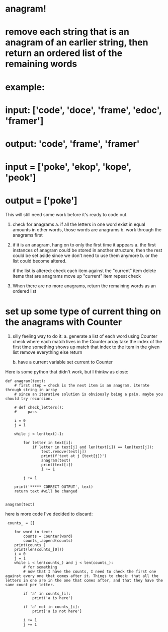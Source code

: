 # anagram!
# remove each string that is an anagram of an earlier string, then return an ordered list of the remaining words
# example:
# input: ['code', 'doce', 'frame', 'edoc', 'framer']
# output: 'code', 'frame', 'framer'
# input = ['poke', 'ekop', 'kope', 'peok']
# output = ['poke']
This will still need some work before it's ready to code out.

1. check for anagrams
    a. if all the letters in one word exist in equal amounts in other words, those words are anagrams
    b. work through the anagrams first

2. if it is an anagram, hang on to only the first time it appears
    a. the first instances of anagram could be stored in another structure, then the rest could be set aside since we don't need to use them anymore
    b. or the list could become altered.
    
    if the list is altered:
        check each item against the "current" item
        delete items that are anagrams
        move up "current" item
        repeat check

3. When there are no more anagrams, return the remaining words as an ordered list

# set up some type of current thing on the anagrams with Counter

1. silly feeling way to do it:
    a. generate a list of each word using Counter
       check where each match lives in the Counter array
       take the index of the first time something shows up
       match that index to the item in the given list
       remove everything else
       return

    b. have a current variable
        set current to Counter
        

Here is some python that didn't work, but I thinkw as close:

```
def anagram(text):
    # first step = check is the next item is an anagram, iterate through string in array
    # since an iterative solution is obviously being a pain, maybe you should try recursion.

    # def check_letters():
    #     pass

    i = 0
    j = 1

    while j < len(text)-1:

        for letter in text[i]:
            if letter in text[j] and len(text[i]) == len(text[j]):
                text.remove(text[j])
                print(f'text at j {text[j]}')
                anagram(text)
                print(text[i])
                i += 1
        
        j += 1
    
    print('***** CORRECT OUTPUT', text)
    return text #will be changed


anagram(text)
```

here is more code I've decided to discard:
```
 counts_ = []

    for word in text:
        counts = Counter(word)
        counts_.append(counts)
    print(counts_)
    print(len(counts_[0]))
    i = 0
    j = 1
    while i < len(counts_) and j < len(counts_):
        # for something
        # now that I have the counts, I need to check the first one against every one that comes after it. Things to check: that all the letters in one are in the one that comes after, and that they have the same count per letter.
        
        if 'a' in counts_[i]:
            print('a is here')

        if 'a' not in counts_[i]:
            print['a is not here']

        i += 1
        j += 1
```
